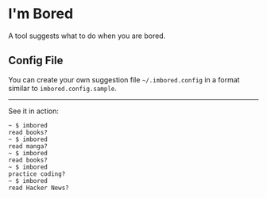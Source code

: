 # I'm Bored

A tool suggests what to do when you are bored.

## Config File

You can create your own suggestion file `~/.imbored.config` in a format similar to `imbored.config.sample`.

---

See it in action:

```
~ $ imbored
read books?
~ $ imbored
read manga?
~ $ imbored
read books?
~ $ imbored
practice coding?
~ $ imbored
read Hacker News?
```
